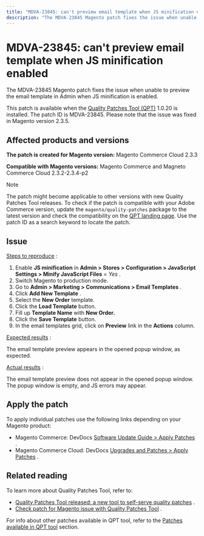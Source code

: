 ```yaml
---
title: "MDVA-23845: can't preview email template when JS minification enabled"
description: "The MDVA-23845 Magento patch fixes the issue when unable to preview the email template in Admin when JS minification is enabled."
---
```


# MDVA-23845: can't preview email template when JS minification enabled

The MDVA-23845 Magento patch fixes the issue when unable to preview the email template in Admin when JS minification is enabled.

This patch is available when the [Quality Patches Tool (QPT)](https://support.magento.com/hc/en-us/articles/360047139492) 1.0.20 is installed. The patch ID is MDVA-23845. Please note that the issue was fixed in Magento version 2.3.5.

## Affected products and versions

 **The patch is created for Magento version:** Magento Commerce Cloud 2.3.3

 **Compatible with Magento versions:** Magento Commerce and Magneto Commerce Cloud 2.3.2-2.3.4-p2

>[!NOTE]
>
>The patch might become applicable to other versions with new Quality Patches Tool releases. To check if the patch is compatible with your Adobe Commerce version, update the `magento/quality-patches` package to the latest version and check the compatibility on the [QPT landing page](https://devdocs.magento.com/quality-patches/tool.html#patch-grid). Use the patch ID as a search keyword to locate the patch.

## Issue

 <u>Steps to reproduce</u> :

1. Enable **JS minification** in **Admin > Stores > Configuration > JavaScript Settings > Minify JavaScript Files** = *Yes* .
1. Switch Magento to production mode.
1. Go to **Admin > Marketing > Communications > Email Templates** .
1. Click **Add New Template** .
1. Select the **New Order** template.
1. Click the **Load Template** button.
1. Fill up **Template Name** with **New Order.**
1. Click the **Save Template** button.
1. In the email templates grid, click on **Preview** link in the **Actions** column.

 <u>Expected results</u> :

The email template preview appears in the opened popup window, as expected.

 <u>Actual results</u> :

The email template preview does not appear in the opened popup window. The popup window is empty, and JS errors may appear.

## Apply the patch

To apply individual patches use the following links depending on your Magento product:

* Magento Commerce: DevDocs [Software Update Guide > Apply Patches](https://devdocs.magento.com/guides/v2.4/comp-mgr/patching.html) .
* Magento Commerce Cloud: DevDocs [Upgrades and Patches > Apply Patches](https://devdocs.magento.com/cloud/project/project-patch.html) .

## Related reading

To learn more about Quality Patches Tool, refer to:

* [Quality Patches Tool released: a new tool to self-serve quality patches](https://support.magento.com/hc/en-us/articles/360047139492) .
* [Check patch for Magento issue with Quality Patches Tool](https://support.magento.com/hc/en-us/articles/360047125252) .

For info about other patches available in QPT tool, refer to the [Patches available in QPT tool](https://support.magento.com/hc/en-us/sections/360010506631-Patches-available-in-QPT-tool-) section. 
